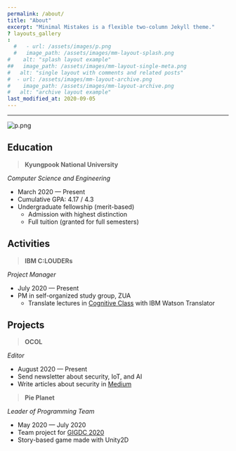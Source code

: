 ```yaml
---
permalink: /about/
title: "About"
excerpt: "Minimal Mistakes is a flexible two-column Jekyll theme."
? layouts_gallery
:
  #   - url: /assets/images/p.png
  #   image_path: /assets/images/mm-layout-splash.png
#    alt: "splash layout example"
##   image_path: /assets/images/mm-layout-single-meta.png
#   alt: "single layout with comments and related posts"
#  - url: /assets/images/mm-layout-archive.png
#    image_path: /assets/images/mm-layout-archive.png
#   alt: "archive layout example"
last_modified_at: 2020-09-05
---
```


---
![p.png](https://github.com/tula3and/tula3and.github.io/blob/master/assets/images/p.png?raw=true)

## Education

> **Kyungpook National University**

_Computer Science and Engineering_

- March 2020 — Present
- Cumulative GPA: 4.17 / 4.3
- Undergraduate fellowship (merit-based)
  - Admission with highest distinction
  - Full tuition (granted for full semesters)

## Activities

> **IBM C:LOUDERs**

_Project Manager_

- July 2020 — Present
- PM in self-organized study group, ZUA
  - Translate lectures in [Cognitive Class](https://cognitiveclass.ai/) with IBM Watson Translator

## Projects

> **OCOL**

_Editor_

- August 2020 — Present
- Send newsletter about security, IoT, and AI
- Write articles about security in [Medium](https://medium.com/ocol)

> **Pie Planet**

_Leader of Programming Team_

- May 2020 — July 2020
- Team project for [GIGDC 2020](http://www.gigdc.or.kr/main.php)
- Story-based game made with Unity2D
